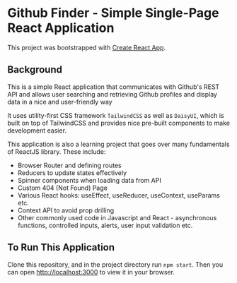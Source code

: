 # Github Finder - Simple Single-Page React Application

This project was bootstrapped with [Create React App](https://github.com/facebook/create-react-app).

## Background

This is a simple React application that communicates with Github's REST API and allows user searching and retrieving Github profiles and display data in a nice and user-friendly way

It uses utility-first CSS framework `TailwindCSS` as well as `DaisyUI`, which is built on top of TailwindCSS and provides nice pre-built components to make development easier.

This application is also a learning project that goes over many fundamentals of ReactJS library. These include:
- Browser Router and defining routes
- Reducers to update states effectively
- Spinner components when loading data from API
- Custom 404 (Not Found) Page
- Various React hooks: useEffect, useReducer, useContext, useParams etc.
- Context API to avoid prop drilling
- Other commonly used code in Javascript and React - asynchronous functions, controlled inputs, alerts, user input validation etc.

## To Run This Application

Clone this repository, and in the project directory run `npm start`. Then you can open [http://localhost:3000](http://localhost:3000) to view it in your browser.

